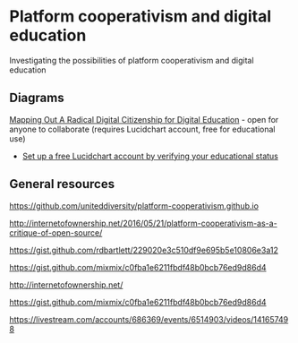 # Platform cooperativism and digital education
Investigating the possibilities of platform cooperativism and digital education

## Diagrams
[Mapping Out A Radical Digital Citizenship for Digital Education](https://www.lucidchart.com/documents/edit/57c19ef7-329f-4541-91ed-6edd0a44436c/0) - open for anyone to collaborate (requires Lucidchart account, free for educational use)
- [Set up a free Lucidchart account by verifying your educational status](https://www.lucidchart.com/pages/usecase/education)

## General resources
https://github.com/uniteddiversity/platform-cooperativism.github.io

http://internetofownership.net/2016/05/21/platform-cooperativism-as-a-critique-of-open-source/

https://gist.github.com/rdbartlett/229020e3c510df9e695b5e10806e3a12

https://gist.github.com/mixmix/c0fba1e6211fbdf48b0bcb76ed9d86d4

http://internetofownership.net/

https://gist.github.com/mixmix/c0fba1e6211fbdf48b0bcb76ed9d86d4

https://livestream.com/accounts/686369/events/6514903/videos/141657498

